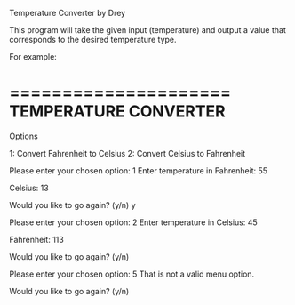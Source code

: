Temperature Converter
by Drey

This program will take the given input (temperature) and output a value that corresponds to the desired temperature type.

For example:

=====================
TEMPERATURE CONVERTER
=====================

Options

1: Convert Fahrenheit to Celsius
2: Convert Celsius to Fahrenheit

Please enter your chosen option: 1
Enter temperature in Fahrenheit: 55

Celsius: 13

Would you like to go again? (y/n) y

Please enter your chosen option: 2
Enter temperature in Celsius: 45

Fahrenheit:  113

Would you like to go again? (y/n)

Please enter your chosen option: 5
That is not a valid menu option.

Would you like to go again? (y/n)